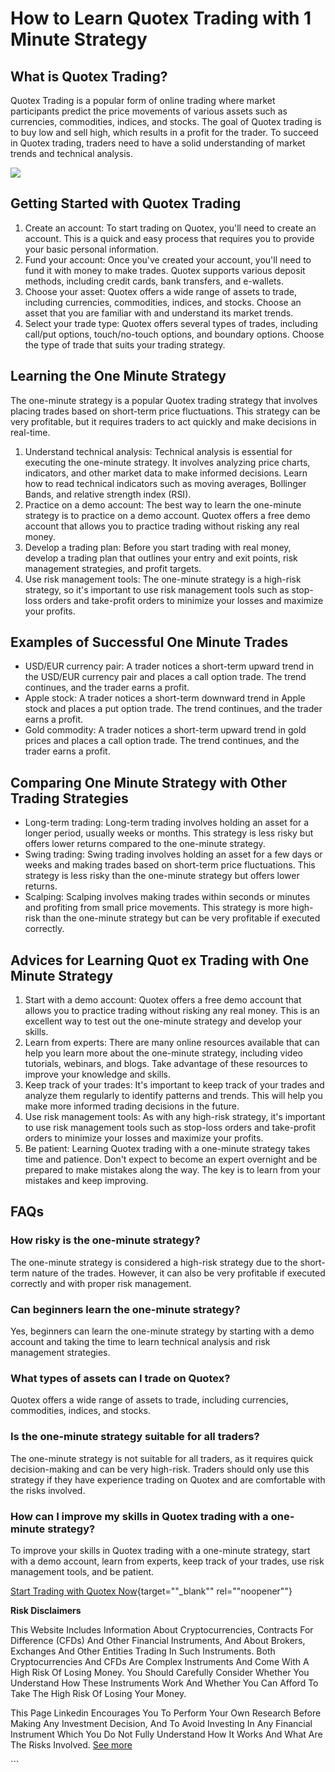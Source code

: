 # How to Learn Quotex Trading with 1 Minute Strategy

## What is Quotex Trading?

Quotex Trading is a popular form of online trading where market
participants predict the price movements of various assets such as
currencies, commodities, indices, and stocks. The goal of Quotex trading
is to buy low and sell high, which results in a profit for the trader.
To succeed in Quotex trading, traders need to have a solid understanding
of market trends and technical analysis.

[![](https://static.quotex.io/files/4_en/300_250.jpg)](https://traff.sbs/brokerqxlid)

## Getting Started with Quotex Trading

1.  Create an account: To start trading on Quotex, you\'ll need to
    create an account. This is a quick and easy process that requires
    you to provide your basic personal information.
2.  Fund your account: Once you\'ve created your account, you\'ll need
    to fund it with money to make trades. Quotex supports various
    deposit methods, including credit cards, bank transfers, and
    e-wallets.
3.  Choose your asset: Quotex offers a wide range of assets to trade,
    including currencies, commodities, indices, and stocks. Choose an
    asset that you are familiar with and understand its market trends.
4.  Select your trade type: Quotex offers several types of trades,
    including call/put options, touch/no-touch options, and boundary
    options. Choose the type of trade that suits your trading strategy.

## Learning the One Minute Strategy

The one-minute strategy is a popular Quotex trading strategy that
involves placing trades based on short-term price fluctuations. This
strategy can be very profitable, but it requires traders to act quickly
and make decisions in real-time.

1.  Understand technical analysis: Technical analysis is essential for
    executing the one-minute strategy. It involves analyzing price
    charts, indicators, and other market data to make informed
    decisions. Learn how to read technical indicators such as moving
    averages, Bollinger Bands, and relative strength index (RSI).
2.  Practice on a demo account: The best way to learn the one-minute
    strategy is to practice on a demo account. Quotex offers a free demo
    account that allows you to practice trading without risking any real
    money.
3.  Develop a trading plan: Before you start trading with real money,
    develop a trading plan that outlines your entry and exit points,
    risk management strategies, and profit targets.
4.  Use risk management tools: The one-minute strategy is a high-risk
    strategy, so it\'s important to use risk management tools such as
    stop-loss orders and take-profit orders to minimize your losses and
    maximize your profits.

## Examples of Successful One Minute Trades

-   USD/EUR currency pair: A trader notices a short-term upward trend in
    the USD/EUR currency pair and places a call option trade. The trend
    continues, and the trader earns a profit.
-   Apple stock: A trader notices a short-term downward trend in Apple
    stock and places a put option trade. The trend continues, and the
    trader earns a profit.
-   Gold commodity: A trader notices a short-term upward trend in gold
    prices and places a call option trade. The trend continues, and the
    trader earns a profit.

## Comparing One Minute Strategy with Other Trading Strategies

-   Long-term trading: Long-term trading involves holding an asset for a
    longer period, usually weeks or months. This strategy is less risky
    but offers lower returns compared to the one-minute strategy.
-   Swing trading: Swing trading involves holding an asset for a few
    days or weeks and making trades based on short-term price
    fluctuations. This strategy is less risky than the one-minute
    strategy but offers lower returns.
-   Scalping: Scalping involves making trades within seconds or minutes
    and profiting from small price movements. This strategy is more
    high-risk than the one-minute strategy but can be very profitable if
    executed correctly.

## Advices for Learning Quot ex Trading with One Minute Strategy

1.  Start with a demo account: Quotex offers a free demo account that
    allows you to practice trading without risking any real money. This
    is an excellent way to test out the one-minute strategy and develop
    your skills.
2.  Learn from experts: There are many online resources available that
    can help you learn more about the one-minute strategy, including
    video tutorials, webinars, and blogs. Take advantage of these
    resources to improve your knowledge and skills.
3.  Keep track of your trades: It\'s important to keep track of your
    trades and analyze them regularly to identify patterns and trends.
    This will help you make more informed trading decisions in the
    future.
4.  Use risk management tools: As with any high-risk strategy, it\'s
    important to use risk management tools such as stop-loss orders and
    take-profit orders to minimize your losses and maximize your
    profits.
5.  Be patient: Learning Quotex trading with a one-minute strategy takes
    time and patience. Don\'t expect to become an expert overnight and
    be prepared to make mistakes along the way. The key is to learn from
    your mistakes and keep improving.

## FAQs

### How risky is the one-minute strategy?

The one-minute strategy is considered a high-risk strategy due to the
short-term nature of the trades. However, it can also be very profitable
if executed correctly and with proper risk management.

### Can beginners learn the one-minute strategy?

Yes, beginners can learn the one-minute strategy by starting with a demo
account and taking the time to learn technical analysis and risk
management strategies.

### What types of assets can I trade on Quotex?

Quotex offers a wide range of assets to trade, including currencies,
commodities, indices, and stocks.

### Is the one-minute strategy suitable for all traders?

The one-minute strategy is not suitable for all traders, as it requires
quick decision-making and can be very high-risk. Traders should only use
this strategy if they have experience trading on Quotex and are
comfortable with the risks involved.

### How can I improve my skills in Quotex trading with a one-minute strategy?

To improve your skills in Quotex trading with a one-minute strategy,
start with a demo account, learn from experts, keep track of your
trades, use risk management tools, and be patient.

[Start Trading with Quotex
Now](\%22https://traff.sbs/brokerqxsignup\%22){target=""_blank""
rel=""noopener""}

**Risk Disclaimers**

This Website Includes Information About Cryptocurrencies, Contracts For
Difference (CFDs) And Other Financial Instruments, And About Brokers,
Exchanges And Other Entities Trading In Such Instruments. Both
Cryptocurrencies And CFDs Are Complex Instruments And Come With A High
Risk Of Losing Money. You Should Carefully Consider Whether You
Understand How These Instruments Work And Whether You Can Afford To Take
The High Risk Of Losing Your Money.

This Page Linkedin Encourages You To Perform Your Own Research Before
Making Any Investment Decision, And To Avoid Investing In Any Financial
Instrument Which You Do Not Fully Understand How It Works And What Are
The Risks Involved. [See
more](\%22https://www-linkedin-com.translate.goog/pulse/disclaimers-forex-guru-jolke/?trk=article-ssr-frontend-pulse_little-text-block&_x_tr_sl=en&_x_tr_tl=hi&_x_tr_hl=hi&_x_tr_pto=tc\%22)

\`\`\`


